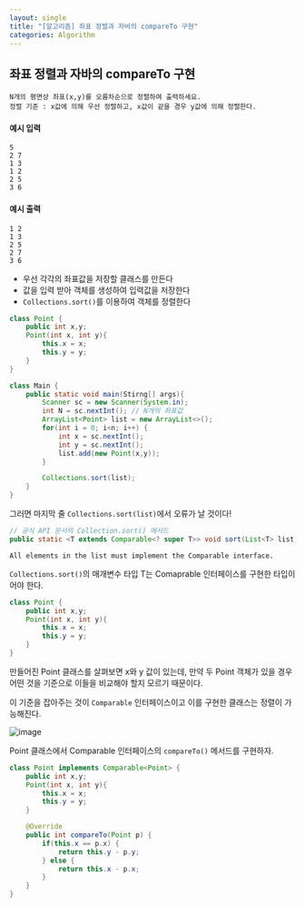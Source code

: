 ```yaml
---
layout: single
title: "[알고리즘] 좌표 정렬과 자바의 compareTo 구현"
categories: Algorithm
---
```


## 좌표 정렬과 자바의 compareTo 구현

```
N개의 평면상 좌표(x,y)를 오름차순으로 정렬하여 출력하세요.
정렬 기준 : x값에 의해 우선 정렬하고, x값이 같을 경우 y값에 의해 정렬한다.
```

#### 예시 입력

```
5
2 7
1 3
1 2
2 5
3 6
```

#### 예시 출력

```
1 2
1 3
2 5
2 7
3 6
```

- 우선 각각의 좌표값을 저장할 클래스를 만든다
- 값을 입력 받아 객체를 생성하여 입력값을 저장한다
- `Collections.sort()`를 이용하여 객체를 정렬한다

```java
class Point {
    public int x,y;
    Point(int x, int y){
        this.x = x;
        this.y = y;
    }
}

class Main {
    public static void main(Stirng[] args){
        Scanner sc = new Scanner(System.in);
        int N = sc.nextInt(); // N개의 좌표값
        ArrayList<Point> list = new ArrayList<>();
        for(int i = 0; i<n; i++) {
            int x = sc.nextInt();
            int y = sc.nextInt();
            list.add(new Point(x,y));
        }

        Collections.sort(list);
    }
}
```

그러면 마지막 줄 `Collections.sort(list)`에서 오류가 날 것이다!

```java
// 공식 API 문서의 Collection.sort() 메서드
public static <T extends Comparable<? super T>> void sort(List<T> list)
```

```
All elements in the list must implement the Comparable interface.
```

`Collections.sort()`의 매개변수 타입 T는 Comaprable 인터페이스를 구현한 타입이어야 한다.

```java
class Point {
    public int x,y;
    Point(int x, int y){
        this.x = x;
        this.y = y;
    }
}
```

만들어진 Point 클래스를 살펴보면 x와 y 값이 있는데, 만약 두 Point 객체가 있을 경우 어떤 것을 기준으로 이들을 비교해야 할지 모르기 때문이다.

이 기준을 잡아주는 것이 `Comparable` 인터페이스이고 이를 구현한 클래스는 정렬이 가능해진다.

![image](https://user-images.githubusercontent.com/80742079/199395846-f738cebc-e9ee-40a6-808b-693a8f847424.png)

Point 클래스에서 Comparable 인터페이스의 `compareTo()` 메서드를 구현하자.

```java
class Point implements Comparable<Point> {
    public int x,y;
    Point(int x, int y){
        this.x = x;
        this.y = y;
    }

    @Override
    public int compareTo(Point p) {
        if(this.x == p.x) {
            return this.y - p.y;
        } else {
            return this.x - p.x;
        }
    }
}
```
